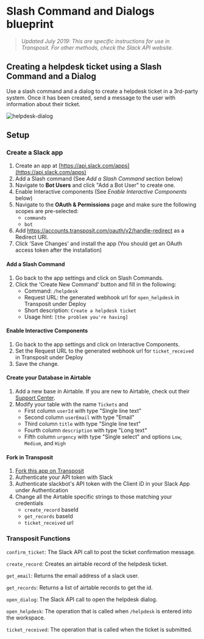 # Slash Command and Dialogs blueprint

> _Updated July 2019: This are specific instructions for use in Transposit. For other methods, check the Slack API website._

## Creating a helpdesk ticket using a Slash Command and a Dialog

Use a slash command and a dialog to create a helpdesk ticket in a 3rd-party system. Once it has been created, send a message to the user with information about their ticket.

![helpdesk-dialog](https://user-images.githubusercontent.com/700173/30929774-5fe9f0e2-a374-11e7-958e-0d8c362f89a3.gif)

## Setup

### Create a Slack app

1. Create an app at [https://api.slack.com/apps](https://api.slack.com/apps)
2. Add a Slash command (See _Add a Slash Command_ section below)
3. Navigate to **Bot Users** and click "Add a Bot User" to create one.
4. Enable Interactive components (See _Enable Interactive Components_ below)
5. Navigate to the **OAuth & Permissions** page and make sure the following scopes are pre-selected:
   - `commands`
   - `bot`
6. Add https://accounts.transposit.com/oauth/v2/handle-redirect as a Redirect URI.
7. Click 'Save Changes' and install the app (You should get an OAuth access token after the installation)

#### Add a Slash Command

1. Go back to the app settings and click on Slash Commands.
1. Click the 'Create New Command' button and fill in the following:
   - Command: `/helpdesk`
   - Request URL: the generated webhook url for `open_helpdesk` in Transposit under Deploy
   - Short description: `Create a helpdesk ticket`
   - Usage hint: `[the problem you're having]`

#### Enable Interactive Components

1. Go back to the app settings and click on Interactive Components.
2. Set the Request URL to the generated webhook url for `ticket_received` in Transposit under Deploy
3. Save the change.

#### Create your Database in Airtable

1. Add a new base in Airtable. If you are new to Airtable, check out their [Support Center](https://support.airtable.com/hc/en-us).
2. Modify your table with the name `Tickets` and
   - First column `userId` with type "Single line text"
   - Second column `userEmail` with type "Email"
   - Third column `title` with type "Single line text"
   - Fourth column `description` with type "Long text"
   - Fifth column `urgency` with type "Single select" and options `Low`, `Medium`, and `High`

#### Fork in Transposit

1. [Fork this app on Transposit](https://console.transposit.com/t/transposit-sample/slack_slash_command_dialog?readme=true)
2. Authenticate your API token with Slack
3. Authenticate slackbot's API token with the Client iD in your Slack App under Authentication
4. Change all the Airtable specific strings to those matching your credentials
   - `create_record` baseId
   - `get_records` baseId
   - `ticket_received` url

### Transposit Functions

`confirm_ticket`: The Slack API call to post the ticket confirmation message.

`create_record`: Creates an airtable record of the helpdesk ticket.

`get_email`: Returns the email address of a slack user.

`get_records`: Returns a list of airtable records to get the id.

`open_dialog`: The Slack API call to open the helpdesk dialog.

`open_helpdesk`: The operation that is called when `/helpdesk` is entered into the workspace.

`ticket_received`: The operation that is called when the ticket is submitted.
